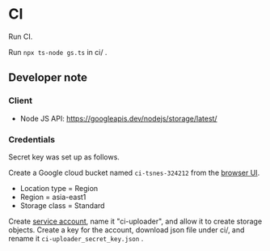 # CI

Run CI.

Run `npx ts-node gs.ts` in ci/ .

## Developer note

### Client

- Node JS API: https://googleapis.dev/nodejs/storage/latest/

### Credentials

Secret key was set up as follows.

Create a Google cloud bucket named `ci-tsnes-324212` from the
[browser UI](https://console.cloud.google.com/storage/browser?project=tsnes-324212&prefix=).

* Location type = Region
* Region        = asia-east1
* Storage class = Standard

Create [service account](https://cloud.google.com/storage/docs/reference/libraries?hl=ja#setting_up_authentication), name it "ci-uploader", and allow it to create storage objects.
Create a key for the account, download json file under ci/, and rename it `ci-uploader_secret_key.json` .
